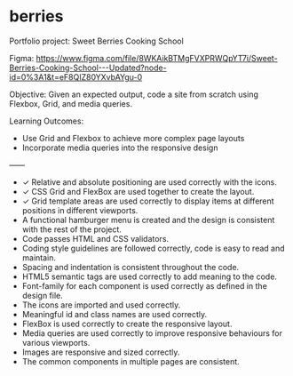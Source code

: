 # berries
Portfolio project: Sweet Berries Cooking School

Figma: https://www.figma.com/file/8WKAikBTMgFVXPRWQpYT7i/Sweet-Berries-Cooking-School---Updated?node-id=0%3A1&t=eF8QIZ80YXvbAYgu-0

Objective:
Given an expected output, code a site from scratch using Flexbox, Grid, and media queries.

Learning Outcomes:
- Use Grid and Flexbox to achieve more complex page layouts
- Incorporate media queries into the responsive design

——
- ✓ Relative and absolute positioning are used correctly with the icons.
- ✓ CSS Grid and FlexBox are used together to create the layout.
- ✓ Grid template areas are used correctly to display items at different positions in different viewports.
- A functional hamburger menu is created and the design is consistent with the rest of the project.
- Code passes HTML and CSS validators.
- Coding style guidelines are followed correctly, code is easy to read and maintain. 
- Spacing and indentation is consistent throughout the code.
- HTML5 semantic tags are used correctly to add meaning to the code.
- Font-family for each component is used correctly as defined in the design file.
- The icons are imported and used correctly.
- Meaningful id and class names are used correctly.
- FlexBox is used correctly to create the responsive layout.
- Media queries are used correctly to improve responsive behaviours for various viewports.
- Images are responsive and sized correctly.
- The common components in multiple pages are consistent.


